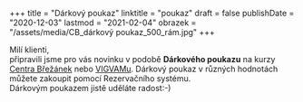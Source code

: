 +++
title = "Dárkový poukaz"
linktitle = "poukaz"
draft = false
publishDate = "2020-12-03"
lastmod = "2021-02-04"
obrazek = "/assets/media/CB_dárkový poukaz_500_rám.jpg"
+++

Milí klienti,  
připravili jsme pro vás novinku v podobě **Dárkového poukazu** na kurzy [Centra Břežánek](https://brezanek.webooker.eu/Courses?semesterID=10633) nebo [VIGVAMu](https://vigvam.webooker.eu/Courses?semesterID=10634). Dárkový poukaz v různých hodnotách můžete zakoupit pomocí Rezervačního systému.  
Dárkovým poukazem jistě uděláte radost:-)
